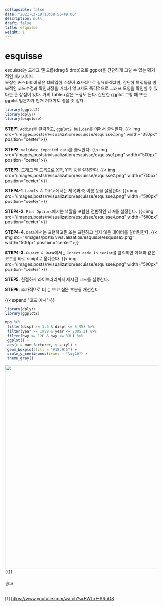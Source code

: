 ```yaml
---
collapsible: false
date: "2021-03-19T10:08:56+09:00"
description: null
draft: false
title: esquisse
weight: 1
---
```


# esquisse
esquisse는 드래그 앤 드롭(drag & drop)으로 ggplot을 간단하게 그릴 수 있는 획기적인 패키지이다.  
복잡한 커스터마이징은 디테일한 수정이 추가적으로 필요하겠지만, 간단한 특징들을 반복적인 코드수정과 확인과정을 거치기 않고서도 즉각적으로 그래프 모양을 확인할 수 있다는 큰 장점이 있다.
거의 Tableu 같은 느낌도 든다. 간단한 ggplot 그릴 때 또는 ggplot 입문자가 먼저 거쳐가도 좋을 것 같다.


```r
library(ggplot2)
library(dplyr)
library(esquisse)
```

**STEP1**. `Addins`을 클릭하고, `ggplot2 builder`를 이어서 클릭한다.
{{< img src="/images/posts/r/visualization/esquisse/esquisse7.png" width="350px" position="center">}}

**STEP2**. `validate imported data`를 클릭한다.
{{< img src="/images/posts/r/visualization/esquisse/esquisse1.png" width="500px" position="center">}}

**STEP3**. 드래그 앤 드롭으로 X축, Y축 등을 설정한다.
{{< img src="/images/posts/r/visualization/esquisse/esquisse2.png" width="750px" position="center">}}

**STEP4-1**. `Labels & Title`에서는 제목과 축 이름 등을 설정한다.
{{< img src="/images/posts/r/visualization/esquisse/esquisse3.png" width="500px" position="center">}}

**STEP4-2**. `Plot Options`에서는 색깔을 포함한 전반적인 테마를 설정한다.
{{< img src="/images/posts/r/visualization/esquisse/esquisse4.png" width="500px" position="center">}}

**STEP4-4**. `Data`에서는 표현하고픈 또는 표현하고 싶지 않은 데이터를 필터링한다.
{{< img src="/images/posts/r/visualization/esquisse/esquisse5.png" width="500px" position="center">}}

**STEP4-3**. `Export & Data`에서는 `Insert code in script`를 클릭하면 아래와 같은 코드를 바로 script로 옮겨준다.
{{< img src="/images/posts/r/visualization/esquisse/esquisse6.png" width="500px" position="center">}}

**STEP5**. 친절하게 라이브러리까지 제시된 코드를 실행한다.

**STEP6**. 추가적으로 더 손 보고 싶은 부분을 개선한다.

{{<expand "코드 예시">}}

```r
library(dplyr)
library(ggplot2)

mpg %>%
 filter(displ >= 1.6 & displ <= 5.95) %>%
 filter(year >= 1999 & year <= 2005.2) %>%
 filter(hwy >= 12L & hwy <= 33L) %>%
 ggplot() +
 aes(x = manufacturer, y = cyl) +
 geom_boxplot(fill = "#18c975") +
 scale_y_continuous(trans = "log10") +
 theme_gray()
```

<img src="/ko/posts/R/시각화/esquisse_files/figure-html/unnamed-chunk-2-1.png" width="672" />
{{</expand>}}

###### 참고
[1] https://www.youtube.com/watch?v=FWLxE-ARuO8
